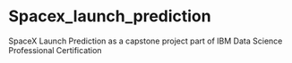 # Spacex_launch_prediction
SpaceX Launch Prediction as a capstone project part of IBM Data Science Professional Certification 
